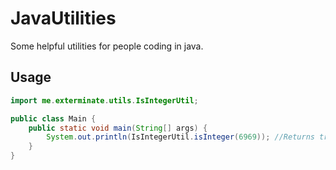 # JavaUtilities

Some helpful utilities for people coding in java.

## Usage
```java
import me.exterminate.utils.IsIntegerUtil;

public class Main {
    public static void main(String[] args) {
        System.out.println(IsIntegerUtil.isInteger(6969)); //Returns true
    }
}
```  
